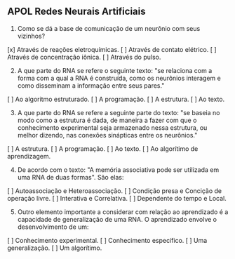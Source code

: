 ## APOL Redes Neurais Artificiais

1) Como se dá a base de comunicação de um neurônio com seus vizinhos?

[x] Através de reações eletroquímicas.
[ ] Através de contato elétrico.
[ ] Através de concentração iônica.
[ ] Através do pulso.

2) A que parte do RNA se refere o seguinte texto: "se relaciona com a forma com a qual a RNA é construída, como os neurônios interagem e como disseminam a informação entre seus pares."

[ ] Ao algoritmo estruturado.
[ ] A programação.
[ ] A estrutura.
[ ] Ao texto.

3) A que parte do RNA se refere a seguinte parte do texto: "se baseia no modo como a estrutura é dada, de maneira a fazer com que o conhecimento experimental seja armazenado nessa estrutura, ou melhor dizendo, nas conexões sinápticas entre os neurônios."

[ ] A estrutura.
[ ] A programação.
[ ] Ao texto.
[ ] Ao algorítimo de aprendizagem.

4) De acordo com o texto: "A memória associativa pode ser utilizada em uma RNA de duas formas". São elas:

[ ] Autoassociação e Heteroassociação.
[ ] Condição presa e Concição de operação livre.
[ ] Interativa e Correlativa.
[ ] Dependente do tempo e Local.

5) Outro elemento importante a considerar com relação ao aprendizado é a capacidade de generalização de uma RNA. O aprendizado envolve o desenvolvimento de um:

[ ] Conhecimento experimental.
[ ] Conhecimento específico.
[ ] Uma generalização.
[ ] Um algorítimo.


